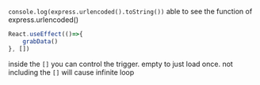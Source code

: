 
`console.log(express.urlencoded().toString())`
able to see the function of express.urlencoded()

```JavaSCript
React.useEffect(()=>{
	grabData()
}, [])
```
inside the `[]` you can control the trigger. empty to just load once.  not including the `[]`  will cause infinite loop


